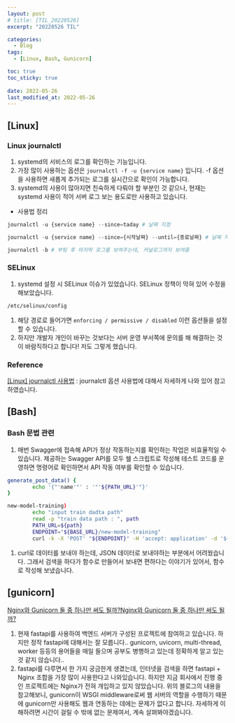 ```yaml
---
layout: post
# title: [TIL_20220526]
excerpt: "20220526 TIL"

categories:
  - Blog
tags:
  - [Linux, Bash, Gunicorn]

toc: true
toc_sticky: true
 
date: 2022-05-26
last_modified_at: 2022-05-26
---
```


## [Linux]

### Linux journalctl

1. systemd의 서비스의 로그를 확인하는 기능입니다.
2. 가장 많이 사용하는 옵션은 `journalctl -f -u {service name}` 입니다. -f 옵션을 사용하면 새롭게 추가되는 로그를 실시간으로 확인이 가능합니다.
3. systemd의 사용이 많아지면 친숙하게 다뤄야 할 부분인 것 같으나, 현재는 systemd 사용이 적어 서버 로그 보는 용도로만 사용하고 있습니다.
- 사용법 정리

```python
journalctl -u {service name} --since=taday # 날짜 지정

journalctl -u {service name} --since={시작날짜} --until={종료날짜} # 날짜 지정

journalctl -b # 부팅 후 마지막 로그를 보여주는데, 커널로그까지 보여줌
```

### SELinux

1. systemd 설정 시 SELinux 이슈가 있었습니다. SELinux 정책이 막혀 있어 수정을 해보았습니다.

```bash
/etc/selinux/config
```

1. 해당 경로로 들어가면 `enforcing / permissive / disabled` 이런 옵션들을 설정할 수 있습니다. 
2. 하지만 개발자 개인이 바꾸는 것보다는 서버 운영 부서쪽에 문의를 해 해결하는 것이 바람직하다고 합니다! 저도 그렇게 했습니다.

### Reference

[[Linux] journalctl 사용법](https://sysops.tistory.com/115) : journalctl 옵션 사용법에 대해서 자세하게 나와 있어 참고하였습니다.

## [Bash]

### Bash 문법 관련

1. 매번 Swagger에 접속해 API가 정상 작동하는지를 확인하는 작업은 비효율적일 수 있습니다. 제공하는 Swagger API를 모두 쉘 스크립트로 작성해 테스트 코드를 운영하면 명령어로 확인하면서 API 작동 여부를 확인할 수 있습니다.

```bash
generate_post_data() {
		echo '{"'name'"' : '"'${PATH_URL}'"}'
}

new-model-training)
		echo "input train dadta path"
		read -p "train data path : ", path
		PATH_URL=${path}
		ENDPOINT="${BASE_URL}/new-model-training"
		curl -k -X 'POST' "${ENDPOINT}" -H 'accept: application' -d '${genereate_post_data}' | jq
```

1. curl로 데이터를 보내야 하는데, JSON 데이터로 보내야하는 부분에서 어려웠습니다. 그래서 검색을 하다가 함수로 만들어서 보내면 편하다는 이야기가 있어서, 함수로 작성해 보냈습니다. 

## [gunicorn]

[Nginx와 Gunicorn 둘 중 하나만 써도 될까?Nginx와 Gunicorn 둘 중 하나만 써도 될까?](https://velog.io/@jimin_lee/Nginx와-Gunicorn-둘-중-하나만-써도-될까)

1. 현재 fastapi를 사용하여 백엔드 서버가 구성된 프로젝트에 참여하고 있습니다. 하지만 정작 fastapi에 대해서는 잘 모릅니다.. gunicorn, uvicorn, multi-thread, worker 등등의 용어들을 매일 들으며 공부도 병행하고 있는데 정확하게 알고 있는 것 같지 않습니다..
2. fastapi를 다루면서 한 가지 궁금한게 생겼는데, 인터넷을 검색을 하면 fastapi + Nginx 조합을 가장 많이 사용한다고 나와있습니다. 하지만 지금 회사에서 진행 중인 프로젝트에는 Nginx가 전혀 개입하고 있지 않았습니다. 위의 블로그의 내용을 참고해보니, gunicorn이 WSGI middleware로써 웹 서버의 역할을 수행하기 때문에 gunicorn만 사용해도 웹과 연동하는 데에는 문제가 없다고 합니다. 자세하게 이해하려면 시간이 걸릴 수 밖에 없는 문제여서, 계속 살펴봐야겠습니다.